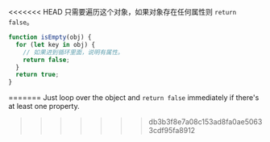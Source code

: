 <<<<<<< HEAD
只需要遍历这个对象，如果对象存在任何属性则 `return false`。

```js
function isEmpty(obj) {
  for (let key in obj) {
    // 如果进到循环里面，说明有属性。
    return false;
  }
  return true;
}
```
=======
Just loop over the object and `return false` immediately if there's at least one property.
>>>>>>> db3b3f8e7a08c153ad8fa0ae50633cdf95fa8912
